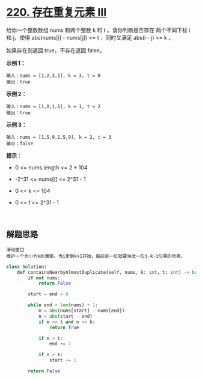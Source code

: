 # [220. 存在重复元素 III](https://leetcode.cn/problems/contains-duplicate-iii/)

给你一个整数数组 nums 和两个整数 k 和 t 。请你判断是否存在 两个不同下标 i 和 j，使得 abs(nums[i] - nums[j]) <= t ，同时又满足 abs(i - j) <= k 。

如果存在则返回 true，不存在返回 false。

 

**示例 1：**

```
输入：nums = [1,2,3,1], k = 3, t = 0
输出：true
```

**示例 2：**

```
输入：nums = [1,0,1,1], k = 1, t = 2
输出：true
```

**示例 3：**

```
输入：nums = [1,5,9,1,5,9], k = 2, t = 3
输出：false
```

**提示：**

- 0 <= nums.length <= 2 * 104

- -2^31 <= nums[i] <= 2^31 - 1
- 0 <= k <= 104
- 0 <= t <= 2^31 - 1

</br>

## 解题思路

```
滑动窗口
维护一个大小为k的滑窗。当i走到k+1开始，每前进一位就要淘汰一位i-k-1位置的元素。
```

```python
class Solution:
    def containsNearbyAlmostDuplicate(self, nums, k: int, t: int) -> bool:
        if not nums:
            return False

        start = end = 0

        while end < len(nums) + 1:
            m = abs(nums[start] - nums[end])
            n = abs(start - end)
            if m <= t and n <= k:
                return True

            if m > t:
                end += 1

            if n > k:
                start += 1

        return False

```

